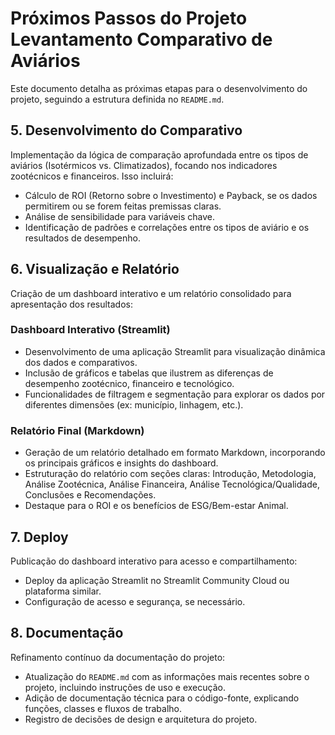 # Próximos Passos do Projeto Levantamento Comparativo de Aviários

Este documento detalha as próximas etapas para o desenvolvimento do projeto, seguindo a estrutura definida no `README.md`.

## 5. Desenvolvimento do Comparativo

Implementação da lógica de comparação aprofundada entre os tipos de aviários (Isotérmicos vs. Climatizados), focando nos indicadores zootécnicos e financeiros. Isso incluirá:

*   Cálculo de ROI (Retorno sobre o Investimento) e Payback, se os dados permitirem ou se forem feitas premissas claras.
*   Análise de sensibilidade para variáveis chave.
*   Identificação de padrões e correlações entre os tipos de aviário e os resultados de desempenho.

## 6. Visualização e Relatório

Criação de um dashboard interativo e um relatório consolidado para apresentação dos resultados:

### Dashboard Interativo (Streamlit)

*   Desenvolvimento de uma aplicação Streamlit para visualização dinâmica dos dados e comparativos.
*   Inclusão de gráficos e tabelas que ilustrem as diferenças de desempenho zootécnico, financeiro e tecnológico.
*   Funcionalidades de filtragem e segmentação para explorar os dados por diferentes dimensões (ex: município, linhagem, etc.).

### Relatório Final (Markdown)

*   Geração de um relatório detalhado em formato Markdown, incorporando os principais gráficos e insights do dashboard.
*   Estruturação do relatório com seções claras: Introdução, Metodologia, Análise Zootécnica, Análise Financeira, Análise Tecnológica/Qualidade, Conclusões e Recomendações.
*   Destaque para o ROI e os benefícios de ESG/Bem-estar Animal.

## 7. Deploy

Publicação do dashboard interativo para acesso e compartilhamento:

*   Deploy da aplicação Streamlit no Streamlit Community Cloud ou plataforma similar.
*   Configuração de acesso e segurança, se necessário.

## 8. Documentação

Refinamento contínuo da documentação do projeto:

*   Atualização do `README.md` com as informações mais recentes sobre o projeto, incluindo instruções de uso e execução.
*   Adição de documentação técnica para o código-fonte, explicando funções, classes e fluxos de trabalho.
*   Registro de decisões de design e arquitetura do projeto.